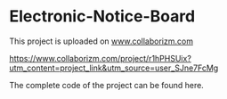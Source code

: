 # Electronic-Notice-Board
This project is uploaded on www.collaborizm.com

https://www.collaborizm.com/project/r1hPHSUix?utm_content=project_link&utm_source=user_SJne7FcMg

The complete code of the project can be found here.
